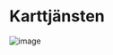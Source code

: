 # Karttjänsten


![image](https://user-images.githubusercontent.com/50366078/234973743-97a9eaa2-f80a-4b84-8db2-25871be43446.png)
